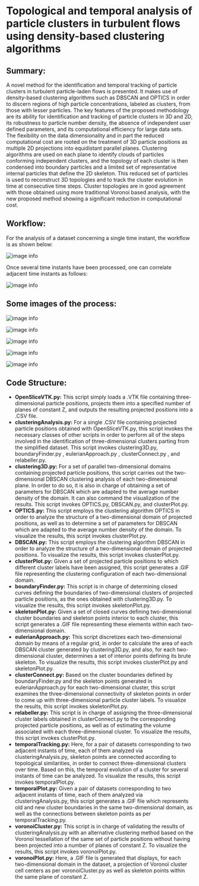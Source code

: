 # Topological and temporal analysis of particle clusters in turbulent flows using density-based clustering algorithms

## Summary:
A novel method for the identification and temporal tracking of particle clusters in turbulent particle-laden flows is presented. It makes use of density-based clustering algorithms such as DBSCAN and OPTICS in order to discern regions of high particle concentrations, labeled as clusters, from those with lesser particles. The key features of the proposed methodology are its ability for identification and tracking of particle clusters in 3D and 2D, its robustness to particle number density, the absence of independent user defined parameters, and its computational efficiency for large data sets. The flexibility on the data dimensionality and in part the reduced computational cost are rooted on the treatment of 3D particle positions as multiple 2D projections into equidistant parallel planes. Clustering algorithms are used on each plane to identify clouds of particles conforming independent clusters, and the topology of each cluster is then condensed into boundary particles and a limited set of representative internal particles that define the 2D skeleton. This reduced set of particles is used to reconstruct 3D topologies and to track the cluster evolution in time at consecutive time steps. Cluster topologies are in good agreement with those obtained using more traditional Voronoi based analysis, with the new proposed method showing a significant reduction in computational cost. 

## Workflow:

For the analysis of a dataset concerning a single time instant, the workflow is as shown below:

![image info](./Images/workflow.png)

Once several time instants have been processed, one can correlate adjacent time instants as follows:

![image info](./Images/workflow2.png)

## Some images of the process:

![image info](./Images/easy0184.png)

![image info](./Images/boundariesPaper.png)

![image info](./Images/skeletonPaper.png)

![image info](./Images/connectivitiesPaper.png)

![image info](./Images/temporalPaper.png)

## Code Structure:
* **OpenSliceVTK.py:** This script simply loads a .VTK file containing three-dimensional particle positions, projects them into a specified number of planes of constant Z, and outputs the resulting projected positions into a .CSV file.
* **clusteringAnalysis.py:** For a single .CSV file containing projected particle positions obtained with OpenSliceVTK.py, this script invokes the necessary classes of other scripts in order to perform all of the steps involved in the identification of three-dimensional clusters parting from the simplified dataset. This script invokes clustering3D.py, boundaryFinder.py , eulerianApproach.py , clusterConnect.py , and relabeller.py.
* **clustering3D.py:** For a set of parallel two-dimensional domains containing projected particle positions, this script carries out the two-dimensional DBSCAN clustering analysis of each two-dimensional plane. In order to do so, it is also in charge of obtaining a set of parameters for DBSCAN which are adapted to the average number density of the domain. It can also command the visualization of the results. This script invokes OPTICS.py, DBSCAN.py, and clusterPlot.py.
* **OPTICS.py:** This script employs the clustering algorithm OPTICS in order to analyze the structure of a two-dimensional domain of projected positions, as well as to determine a set of parameters for DBSCAN which are adapted to the average number density of the domain. To visualize the results, this script invokes clusterPlot.py.
* **DBSCAN.py:** This script employs the clustering algorithm DBSCAN in order to analyze the structure of a two-dimensional domain of projected positions. To visualize the results, this script invokes clusterPlot.py.
* **clusterPlot.py:** Given a set of projected particle positions to which different cluster labels have been assigned, this script generates a .GIF file representing the clustering configuration of each two-dimensional domain.
* **boundaryFinder.py:** This script is in charge of determining closed curves defining the boundaries of two-dimensional clusters of projected particle positions, as the ones obtained with clustering3D.py. To visualize the results, this script invokes skeletonPlot.py.
* **skeletonPlot.py:** Given a set of closed curves defining two-dimensional cluster boundaries and skeleton points interior to each cluster, this script generates a .GIF file representing these elements within each two-dimensional domain.
* **eulerianApproach.py:** This script discretizes each two-dimensional domain by means of a regular grid, in order to calculate the area of each DBSCAN cluster generated by clustering3D.py, and also, for each two-dimensional cluster, determines a set of interior points defining its brute skeleton. To visualize the results, this script invokes clusterPlot.py and skeletonPlot.py.
* **clusterConnect.py:** Based on the cluster boundaries defined by boundaryFinder.py and the skeleton points generated in eulerianApproach.py for each two-dimensional cluster, this script examines the three-dimensional connectivity of skeleton points in order to come up with three-dimensional particle cluster labels. To visualize the results, this script invokes skeletonPlot.py.
* **relabeller.py:** This script is in charge of assigning the three-dimensional cluster labels obtained in clusterConnect.py to the corresponding projected particle positions, as well as of estimating the volume associated with each three-dimensional cluster. To visualize the results, this script invokes clusterPlot.py.
* **temporalTracking.py:** Here, for a pair of datasets corresponding to two adjacent instants of time, each of them analyzed via clusteringAnalysis.py, skeleton points are connected according to topological similarities, in order to connect three-dimensional clusters over time. Based on this, the temporal evolution of a cluster for several instants of time can be analyzed. To visualize the results, this script invokes temporalPlot.py.
* **temporalPlot.py:** Given a pair of datasets corresponding to two adjacent instants of time, each of them analyzed via clusteringAnalysis.py, this script generates a .GIF file which represents old and new cluster boundaries in the same two-dimensional domain, as well as the connections between skeleton points as per temporalTracking.py.
* **voronoiCluster.py:** This script is in charge of validating the results of clusteringAnalysis.py with an alternative clustering method based on the Voronoï tessellation of the same set of particle positions without having been projected into a number of planes of constant Z. To visualize the results, this script invokes voronoiPlot.py.
* **voronoiPlot.py:** Here, a .GIF file is generated that displays, for each two-dimensional domain in the dataset, a projection of Voronoï cluster cell centers as per voronoiCluster.py as well as skeleton points within the same plane of constant Z.
